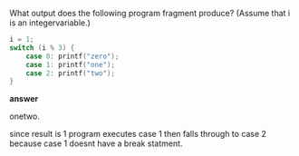 What output does the following program fragment produce?
(Assume that i is an integervariable.)  

```c
i = 1;
switch (i % 3) {
    case 0: printf("zero");
    case 1: printf("one");
    case 2: printf("two");
}
```

**answer**  

onetwo.

since result is 1 program executes case 1 then falls
through to case 2 because case 1 doesnt have a break statment.

